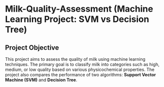 # Milk-Quality-Assessment (Machine Learning Project: SVM vs Decision Tree)

## Project Objective

This project aims to assess the quality of milk using machine learning techniques. The primary goal is to classify milk into categories such as high, medium, or low quality based on various physicochemical properties. The project also compares the performance of two algorithms: **Support Vector Machine (SVM)** and **Decision Tree**.
